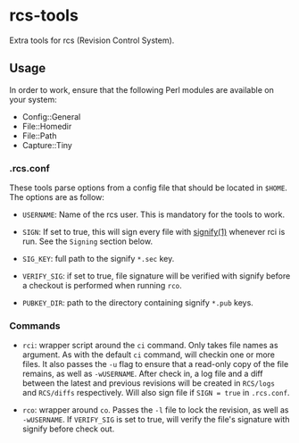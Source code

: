 <!-- $Ragnarok: README.md,v 1.2 2025/09/23 22:34:50 lecorbeau Exp $ -->

# rcs-tools

Extra tools for rcs (Revision Control System).

## Usage

In order to work, ensure that the following Perl modules are available
on your system:

* Config::General
* File::Homedir
* File::Path
* Capture::Tiny

### .rcs.conf

These tools parse options from a config file that should be located in
`$HOME`. The options are as follow:

* `USERNAME`: Name of the rcs user. This is mandatory for the tools to work.

* `SIGN`: If set to true, this will sign every file with
[signify(1)](http://man.openbsd.org/signify) whenever rci is run. See
the `Signing` section below.

* `SIG_KEY`: full path to the signify `*.sec` key.

* `VERIFY_SIG`: if set to true, file signature will be verified with signify
before a checkout is performed when running `rco`.

* `PUBKEY_DIR`: path to the directory containing signify `*.pub` keys.

### Commands

* `rci`: wrapper script around the `ci` command. Only takes file names
as argument. As with the default `ci` command, will checkin one or more
files. It also passes the `-u` flag to ensure that a read-only copy of
the file remains, as well as `-wUSERNAME`. After check in, a log file
and a diff between the latest and previous revisions will be created in
`RCS/logs` and `RCS/diffs` respectively. Will also sign file if
`SIGN = true` in `.rcs.conf`.

* `rco`: wrapper around `co`. Passes the `-l` file to lock the revision,
as well as `-wUSERNAME`. If `VERIFY_SIG` is set to true, will verify the
file's signature with signify before check out.


